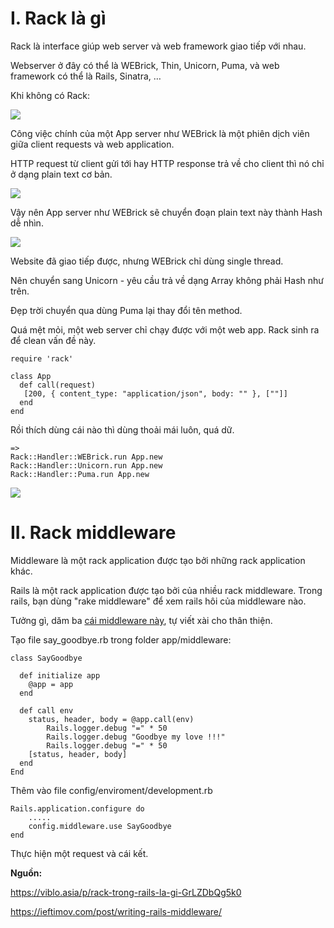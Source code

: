# **I. Rack là gì**

Rack là interface giúp web server và web framework giao tiếp với nhau.

Webserver ở đây có thể là WEBrick, Thin, Unicorn, Puma, và web framework có thể là Rails, Sinatra, …

Khi không có Rack:

![](https://images.viblo.asia/c11facd6-5331-4126-bbee-fd3a68eb960f.png)

Công việc chính của một App server như WEBrick là một phiên dịch viên giữa client requests và web application.

HTTP request từ client gửi tới hay HTTP response trả về cho client thì nó chỉ ở dạng plain text cơ bản.

![](https://images.viblo.asia/a4d03e88-34e3-4b4b-adc8-ce9af8bb019a.png)

Vậy nên App server như WEBrick sẽ chuyển đoạn plain text này thành Hash dễ nhìn.


![](https://images.viblo.asia/504c5de3-f7f3-4dff-bbb4-0ef882d0c709.png)

Website đã giao tiếp được, nhưng WEBrick chỉ dùng single thread. 

Nên chuyển sang Unicorn - yêu cầu trả về dạng Array không phải Hash như trên. 

Đẹp trời chuyển qua dùng Puma lại thay đổi tên method.

Quá mệt mỏi, một web server chỉ chạy được với một web app.
Rack sinh ra để clean vấn đề này.

```
require 'rack'

class App
  def call(request)
   [200, { content_type: "application/json", body: "" }, [""]]
  end
end
```

Rồi thích dùng cái nào thì dùng thoải mái luôn, quá dữ.

```
=>
Rack::Handler::WEBrick.run App.new
Rack::Handler::Unicorn.run App.new
Rack::Handler::Puma.run App.new
```

![](https://images.viblo.asia/b0746fb3-7461-46df-9ce7-318f97ced98e.png)

# **II. Rack middleware**

Middleware là một rack application được tạo bởi những rack application khác.

Rails là một rack application được tạo bởi của nhiều rack middleware.
Trong rails, bạn dùng "rake middleware" để xem rails hôi của middleware nào.

Tưởng gì, dăm ba [cái middleware này](https://guides.rubyonrails.org/rails_on_rack.html#internal-middleware-stack), tự viết xài cho thân thiện.

Tạo file say_goodbye.rb trong folder app/middleware:

```
class SayGoodbye

  def initialize app
    @app = app
  end

  def call env
    status, header, body = @app.call(env)    
        Rails.logger.debug "=" * 50
        Rails.logger.debug "Goodbye my love !!!"
        Rails.logger.debug "=" * 50
    [status, header, body]
  end
End
```

Thêm vào file config/enviroment/development.rb

```
Rails.application.configure do
    .....
    config.middleware.use SayGoodbye
end
```

Thực hiện một request và cái kết.

**Nguồn:**

https://viblo.asia/p/rack-trong-rails-la-gi-GrLZDbQg5k0 

https://ieftimov.com/post/writing-rails-middleware/